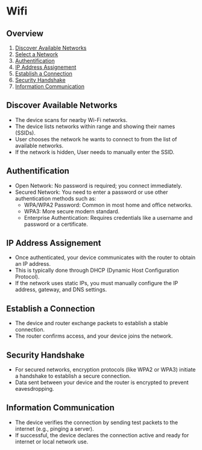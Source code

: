 # Wifi 

## Overview

1. [Discover Available Networks](#discover-available-networks)
2. [Select a Network](#select-a-network)
3. [Authentification](#authentification)
4. [IP Address Assignement](#ip-address-assignement)
5. [Establish a Connection](#establish-a-connection)
6. [Security Handshake](#security-handshake)
7. [Information Communication](#information-communication)


## Discover Available Networks
- The device scans for nearby Wi-Fi networks.
- The device lists networks within range and showing their names (SSIDs).
- User chooses the network he wants to connect to from the list of available networks. 
- If the network is hidden, User needs to manually enter the SSID.
## Authentification
- Open Network: No password is required; you connect immediately.
- Secured Network: You need to enter a password or use other authentication methods such as:
  - WPA/WPA2 Password: Common in most home and office networks.
  - WPA3: More secure modern standard.
  - Enterprise Authentication: Requires credentials like a username and password or a certificate.
## IP Address Assignement
- Once authenticated, your device communicates with the router to obtain an IP address.
- This is typically done through DHCP (Dynamic Host Configuration Protocol).
- If the network uses static IPs, you must manually configure the IP address, gateway, and DNS settings.

## Establish a Connection
- The device and router exchange packets to establish a stable connection.
- The router confirms access, and your device joins the network.
## Security Handshake
- For secured networks, encryption protocols (like WPA2 or WPA3) initiate a handshake to establish a secure connection.
- Data sent between your device and the router is encrypted to prevent eavesdropping.
## Information Communication 
- The device verifies the connection by sending test packets to the internet (e.g., pinging a server).
- If successful, the device declares the connection active and ready for internet or local network use.